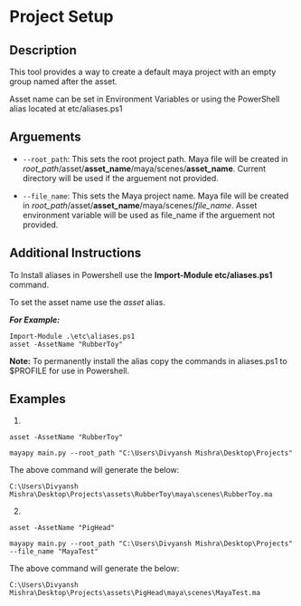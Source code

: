 # Project Setup 

## Description

This tool provides a way to create a default maya project with an empty group named after the asset.

Asset name can be set in Environment Variables or using the PowerShell alias located at etc/aliases.ps1

## Arguements

- `--root_path`: This sets the root project path. Maya file will be created in *root_path*/asset/**asset_name**/maya/scenes/**asset_name**. Current directory will be used if the arguement not provided.

- `--file_name`: This sets the Maya project name. Maya file will be created in *root_path*/asset/**asset_name**/maya/scenes/*file_name*. Asset environment variable will be used as file_name if the arguement not provided.

## Additional Instructions

To Install aliases in Powershell use the **Import-Module etc/aliases.ps1** command.

To set the asset name use the *asset* alias.

***For Example:*** 

    Import-Module .\etc\aliases.ps1
    asset -AssetName "RubberToy" 

**Note:** To permanently install the alias copy the commands in aliases.ps1 to $PROFILE for use in Powershell.   

## Examples 
1.

    asset -AssetName "RubberToy"

    mayapy main.py --root_path "C:\Users\Divyansh Mishra\Desktop\Projects" 

The above command will generate the below:

    C:\Users\Divyansh Mishra\Desktop\Projects\assets\RubberToy\maya\scenes\RubberToy.ma 


2.

    asset -AssetName "PigHead"

    mayapy main.py --root_path "C:\Users\Divyansh Mishra\Desktop\Projects" --file_name "MayaTest" 

The above command will generate the below:

    C:\Users\Divyansh Mishra\Desktop\Projects\assets\PigHead\maya\scenes\MayaTest.ma 





